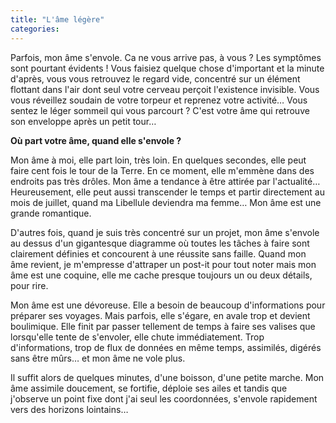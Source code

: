 ```yaml
---
title: "L'âme légère"
categories:
---
```


Parfois, mon âme s'envole. Ca ne vous arrive pas, à vous&nbsp;? Les symptômes sont pourtant évidents&nbsp;! Vous faisiez quelque chose d'important et la minute d'après, vous vous retrouvez le regard vide, concentré sur un élément flottant dans l'air dont seul votre cerveau perçoit l'existence invisible. Vous vous réveillez soudain de votre torpeur et reprenez votre activité… Vous sentez le léger sommeil qui vous parcourt&nbsp;? C'est votre âme qui retrouve son enveloppe après un petit tour…

**Où part votre âme, quand elle s'envole&nbsp;?**

Mon âme à moi, elle part loin, très loin. En quelques secondes, elle peut faire cent fois le tour de la Terre. En ce moment, elle m'emmène dans des endroits pas très drôles. Mon âme a tendance à être attirée par l'actualité… Heureusement, elle peut aussi transcender le temps et partir directement au mois de juillet, quand ma Libellule deviendra ma femme… Mon âme est une grande romantique.

D'autres fois, quand je suis très concentré sur un projet, mon âme s'envole au dessus d'un gigantesque diagramme où toutes les tâches à faire sont clairement définies et concourent à une réussite sans faille. Quand mon âme revient, je m'empresse d'attraper un post-it pour tout noter mais mon âme est une coquine, elle me cache presque toujours un ou deux détails, pour rire.

Mon âme est une dévoreuse. Elle a besoin de beaucoup d'informations pour préparer ses voyages. Mais parfois, elle s'égare, en avale trop et devient boulimique. Elle finit par passer tellement de temps à faire ses valises que lorsqu'elle tente de s'envoler, elle chute immédiatement. Trop d'informations, trop de flux de données en même temps, assimilés, digérés sans être mûrs… et mon âme ne vole plus.

Il suffit alors de quelques minutes, d'une boisson, d'une petite marche. Mon âme assimile doucement, se fortifie, déploie ses ailes et tandis que j'observe un point fixe dont j'ai seul les coordonnées, s'envole rapidement vers des horizons lointains…